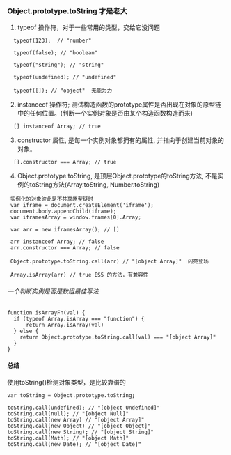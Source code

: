 ### Object.prototype.toString 才是老大

1. typeof 操作符，对于一些常用的类型，交给它没问题

```
  typeof(123);  // "number"

  typeof(false); // "boolean"

  typeof("string"); // "string"

  typeof(undefined); // "undefined"

  typeof([]); // "object"  无能为力
```

2. instanceof 操作符; 测试构造函数的prototype属性是否出现在对象的原型链中的任何位置。(判断一个实例对象是否由某个构造函数构造而来)

```
  [] instanceof Array; // true
```

3. constructor 属性, 是每一个实例对象都拥有的属性, 并指向于创建当前对象的对象。

```
  [].constructor === Array; // true
```

4. Object.prototype.toString, 是顶层Object.prototype的toString方法, 不是实例的toString方法(Array.toString, Number.toString)

```
 实例化的对象彼此是不共享原型链时
 var iframe = document.createElement('iframe');
 document.body.appendChild(iframe);
 var iframesArray = window.frames[0].Array;

 var arr = new iframesArray(); // []

 arr instanceof Array; // false
 arr.constructor === Array; // false

 Object.prototype.toString.call(arr) // "[object Array]"  闪亮登场

 Array.isArray(arr) // true ES5 的方法，有兼容性
```

###### 一个判断实例是否是数组最佳写法
```
function isArrayFn(val) {
  if (typeof Array.isArray === "function") {
      return Array.isArray(val)
  } else {
    return Object.prototype.toString.call(val) === "[object Array]"
  }
}
```
#### 总结
使用toString()检测对象类型，是比较靠谱的
```
var toString = Object.prototype.toString;

toString.call(undefined); // "[object Undefined]"
toString.call(null); // "[object Null]"
toString.call(new Array) // "[object Array]"
toString.call(new Object) // "[object Object]"
toString.call(new String); // "[object String]"
toString.call(Math); // "[object Math]"
toString.call(new Date); // "[object Date]"
```
